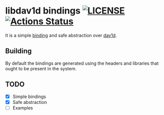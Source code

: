 # libdav1d bindings [![LICENSE](https://img.shields.io/badge/license-MIT-blue.svg)](LICENSE) [![Actions Status](https://github.com/rust-av/dav1d-rs/workflows/dav1d/badge.svg)](https://github.com/rust-av/dav1d-rs/actions)

It is a simple [binding][1] and safe abstraction over [dav1d][2].

## Building

By default the bindings are generated using the headers and libraries that ought to be present in the system.

## TODO
- [x] Simple bindings
- [x] Safe abstraction
- [ ] Examples

[1]: https://github.com/rust-lang-nursery/rust-bindgen
[2]: https://code.videolan.org/videolan/dav1d
